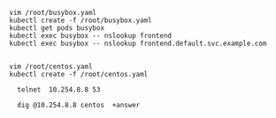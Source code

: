 

    vim /root/busybox.yaml
    kubectl create -f /root/busybox.yaml
    kubectl get pods busybox
    kubectl exec busybox -- nslookup frontend
    kubectl exec busybox -- nslookup frontend.default.svc.example.com


    vim /root/centos.yaml
    kubectl create -f /root/centos.yaml

      telnet  10.254.8.8 53

      dig @10.254.8.8 centos  +answer
